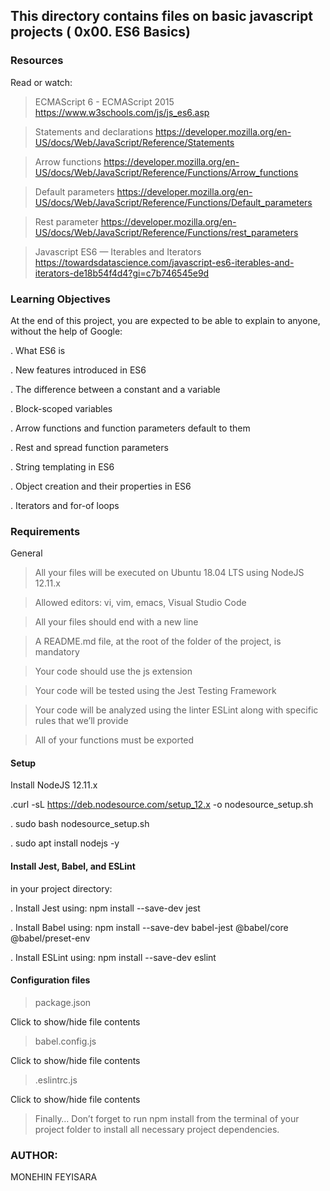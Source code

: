 ## This directory contains files on basic javascript projects ( 0x00. ES6 Basics)

### Resources
Read or watch:

> ECMAScript 6 - ECMAScript 2015   https://www.w3schools.com/js/js_es6.asp

> Statements and declarations   https://developer.mozilla.org/en-US/docs/Web/JavaScript/Reference/Statements

>  Arrow functions  https://developer.mozilla.org/en-US/docs/Web/JavaScript/Reference/Functions/Arrow_functions

> Default parameters  https://developer.mozilla.org/en-US/docs/Web/JavaScript/Reference/Functions/Default_parameters

> Rest parameter  https://developer.mozilla.org/en-US/docs/Web/JavaScript/Reference/Functions/rest_parameters

> Javascript ES6 — Iterables and Iterators    https://towardsdatascience.com/javascript-es6-iterables-and-iterators-de18b54f4d4?gi=c7b746545e9d

### Learning Objectives
At the end of this project, you are expected to be able to explain to anyone, without the help of Google:

. What ES6 is

. New features introduced in ES6

. The difference between a constant and a variable

. Block-scoped variables

. Arrow functions and function parameters default to them

. Rest and spread function parameters

. String templating in ES6

. Object creation and their properties in ES6

. Iterators and for-of loops

### Requirements
General
> All your files will be executed on Ubuntu 18.04 LTS using NodeJS 12.11.x

> Allowed editors: vi, vim, emacs, Visual Studio Code

> All your files should end with a new line

> A README.md file, at the root of the folder of the project, is mandatory

> Your code should use the js extension

> Your code will be tested using the Jest Testing Framework

> Your code will be analyzed using the linter ESLint along with specific rules that we’ll provide

> All of your functions must be exported

#### Setup
Install NodeJS 12.11.x

.curl -sL https://deb.nodesource.com/setup_12.x -o nodesource_setup.sh

. sudo bash nodesource_setup.sh

. sudo apt install nodejs -y 

#### Install Jest, Babel, and ESLint
in your project directory:

. Install Jest using: npm install --save-dev jest

. Install Babel using: npm install --save-dev babel-jest @babel/core @babel/preset-env

. Install ESLint using: npm install --save-dev eslint

#### Configuration files
> package.json

Click to show/hide file contents

> babel.config.js

Click to show/hide file contents

> .eslintrc.js

Click to show/hide file contents

> Finally…
Don’t forget to run npm install from the terminal of your project folder to install all necessary project dependencies.

### AUTHOR:

MONEHIN FEYISARA

